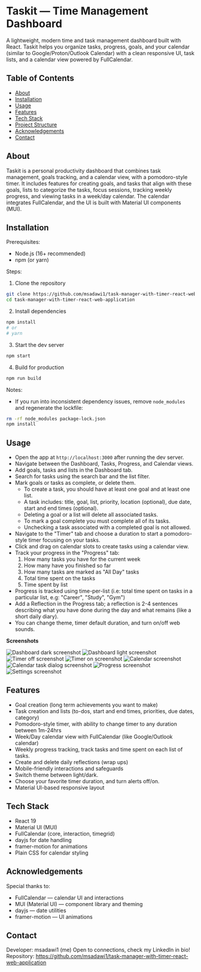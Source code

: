 # Taskit — Time Management Dashboard

A lightweight, modern time and task management dashboard built with React. Taskit helps you organize tasks, progress, goals, and your calendar (similar to Google/Proton/Outlook Calendar) with a clean responsive UI, task lists, and a calendar view powered by FullCalendar.

## Table of Contents

- [About](#about)
- [Installation](#installation)
- [Usage](#usage)
- [Features](#features)
- [Tech Stack](#tech-stack)
- [Project Structure](#project-structure)
- [Acknowledgements](#acknowledgements)
- [Contact](#contact)

## About

Taskit is a personal productivity dashboard that combines task management, goals tracking, and a calendar view, with a pomodoro-style timer. It includes features for creating goals, and tasks that align with these goals, lists to categorize the tasks, focus sessions, tracking weekly progress, and viewing tasks in a week/day calendar. The calendar integrates FullCalendar, and the UI is built with Material UI components (MUI).

## Installation

Prerequisites:
- Node.js (16+ recommended)
- npm (or yarn)

Steps:

1. Clone the repository

```bash
git clone https://github.com/msadawi1/task-manager-with-timer-react-web-application.git
cd task-manager-with-timer-react-web-application
```

2. Install dependencies

```bash
npm install
# or
# yarn
```

3. Start the dev server

```bash
npm start
```

4. Build for production

```bash
npm run build
```

Notes:
- If you run into inconsistent dependency issues, remove `node_modules` and regenerate the lockfile:

```bash
rm -rf node_modules package-lock.json
npm install
```

## Usage

- Open the app at `http://localhost:3000` after running the dev server.
- Navigate between the Dashboard, Tasks, Progress, and Calendar views.
- Add goals, tasks and lists in the Dashboard tab.
- Search for tasks using the search bar and the list filter.
- Mark goals or tasks as complete, or delete them.
	- To create a task, you should have at least one goal and at least one list.
	- A task includes: title, goal, list, priority, location (optional), due date, start and end times (optional).
	- Deleting a goal or a list will delete all associated tasks.
	- To mark a goal complete you must complete all of its tasks.
	- Unchecking a task associated with a completed goal is not allowed.
- Navigate to the "Timer" tab and choose a duration to start a pomodoro-style timer focusing on your tasks.
- Click and drag on calendar slots to create tasks using a calendar view.
- Track your progress in the "Progress" tab:
	1. How many tasks you have for the current week
	2. How many have you finished so far
	3. How many tasks are marked as "All Day" tasks
	4. Total time spent on the tasks
	5. Time spent by list
- Progress is tracked using time-per-list (i.e: total time spent on tasks in a particular list, e.g: "Career", "Study", "Gym")
- Add a Reflection in the Progress tab; a reflection is 2-4 sentences describing what you have done during the day and what remains (like a short daily diary).
- You can change theme, timer default duration, and turn on/off web sounds.

**Screenshots**

![Dashboard dark screenshot](./docs/Dashboard/dashboard-main-dark.png)
![Dashboard light screenshot](./docs/Dashboard/dashboard-main-light.png)
![Timer off screenshot](./docs/Timer/timer-off.png)
![Timer on screenshot](./docs/Timer/timer-on.png)
![Calendar screenshot](./docs/Calendar/calendar-main.png)
![Calendar task dialog screenshot](./docs/Calendar/calendar-dialog.png)
![Progress screenshot](./docs/Progress/progress.png)
![Settings screenshot](./docs/Settings/settings.png)

## Features

- Goal creation (long term achievements you want to make)
- Task creation and lists (to-dos, start and end times, priorities, due dates, category)
- Pomodoro-style timer, with ability to change timer to any duration between 1m-24hrs
- Week/Day calendar view with FullCalendar (like Google/Outlook calendar)
- Weekly progress tracking, track tasks and time spent on each list of tasks.
- Create and delete daily reflections (wrap ups)
- Mobile-friendly interactions and safeguards
- Switch theme between light/dark.
- Choose your favorite timer duration, and turn alerts off/on.
- Material UI-based responsive layout

## Tech Stack

- React 19
- Material UI (MUI)
- FullCalendar (core, interaction, timegrid)
- dayjs for date handling
- framer-motion for animations
- Plain CSS for calendar styling

## Acknowledgements

Special thanks to:

- FullCalendar — calendar UI and interactions
- MUI (Material UI) — component library and theming
- dayjs — date utilities
- framer-motion — UI animations

## Contact

Developer: msadawi1 (me)
Open to connections, check my LinkedIn in bio!
Repository: https://github.com/msadawi1/task-manager-with-timer-react-web-application